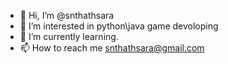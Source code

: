 - 👋 Hi, I’m @snthathsara
- 👀 I’m interested in python\java game devoloping
- 🌱 I’m currently learning.
- 📫 How to reach me snthathsara@gmail.com

<!---
snthathsara/snthathsara is a ✨ special ✨ repository because its `README.md` (this file) appears on your GitHub profile.
You can click the Preview link to take a look at your changes.
--->
